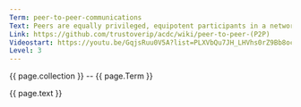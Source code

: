 ```yaml
---
Term: peer-to-peer-communications
Text: Peers are equally privileged, equipotent participants in a network
Link: https://github.com/trustoverip/acdc/wiki/peer-to-peer-(P2P)
Videostart: https://youtu.be/GqjsRuu0V5A?list=PLXVbQu7JH_LHVhs0rZ9Bb8ocyKlPljkaG&t=06m13s
Level: 3
---
```


{{ page.collection }} -- {{ page.Term }}

   {{ page.text }}

